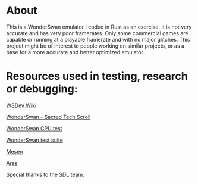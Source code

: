 # About

This is a WonderSwan emulator I coded in Rust as an exercise. It is not very accurate and has very poor framerates.
Only some commercial games are capable or running at a playable framerate and with no major glitches.
This project might be of interest to people working on similar projects, or as a base for a more accurate and better optimized emulator.

# Resources used in testing, research or debugging:

[WSDev Wiki](https://ws.nesdev.org/wiki/WSdev_Wiki)

[WonderSwan - Sacred Tech Scroll](http://perfectkiosk.net/stsws.html)

[WonderSwan CPU test](https://github.com/FluBBaOfWard/WSCPUTest)

[WonderSwan test suite](https://github.com/asiekierka/ws-test-suite)

[Mesen](https://www.mesen.ca/)

[Ares](https://ares-emu.net/)

Special thanks to the SDL team.
